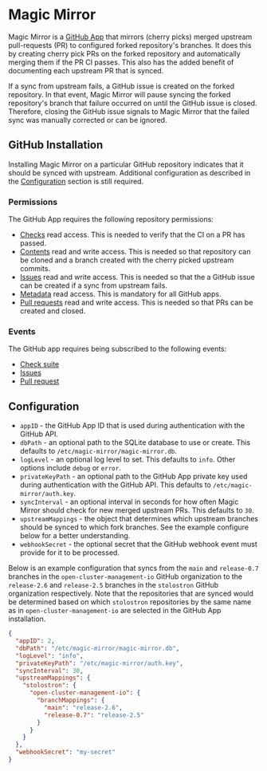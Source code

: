 # Magic Mirror

Magic Mirror is a [GitHub App](https://docs.github.com/en/developers/apps/getting-started-with-apps/about-apps) that
mirrors (cherry picks) merged upstream pull-requests (PR) to configured forked repository's branches. It does this by
creating cherry pick PRs on the forked repository and automatically merging them if the PR CI passes. This also has the
added benefit of documenting each upstream PR that is synced.

If a sync from upstream fails, a GitHub issue is created on the forked repository. In that event, Magic Mirror will
pause syncing the forked repository's branch that failure occurred on until the GitHub issue is closed. Therefore,
closing the GitHub issue signals to Magic Mirror that the failed sync was manually corrected or can be ignored.

## GitHub Installation

Installing Magic Mirror on a particular GitHub repository indicates that it should be synced with upstream. Additional
configuration as described in the [Configuration](#configuration) section is still required.

### Permissions

The GitHub App requires the following repository permissions:

- [Checks](https://docs.github.com/en/rest/overview/permissions-required-for-github-apps#permission-on-checks) read
  access. This is needed to verify that the CI on a PR has passed.
- [Contents](https://docs.github.com/en/rest/overview/permissions-required-for-github-apps#permission-on-contents) read
  and write access. This is needed so that repository can be cloned and a branch created with the cherry picked upstream
  commits.
- [Issues](https://docs.github.com/en/rest/overview/permissions-required-for-github-apps#permission-on-issues) read and
  write access. This is needed so that the a GitHub issue can be created if a sync from upstream fails.
- [Metadata](https://docs.github.com/en/rest/overview/permissions-required-for-github-apps#metadata-permissions) read
  access. This is mandatory for all GitHub apps.
- [Pull requests](https://docs.github.com/en/rest/overview/permissions-required-for-github-apps#permission-on-pull-requests)
  read and write access. This is needed so that PRs can be created and closed.

### Events

The GitHub app requires being subscribed to the following events:

- [Check suite](https://docs.github.com/en/developers/webhooks-and-events/webhooks/webhook-events-and-payloads#check_suite)
- [Issues](https://docs.github.com/en/developers/webhooks-and-events/webhooks/webhook-events-and-payloads#issues)
- [Pull request](https://docs.github.com/en/developers/webhooks-and-events/webhooks/webhook-events-and-payloads#pull_request)

## Configuration

- `appID` - the GitHub App ID that is used during authentication with the GitHub API.
- `dbPath` - an optional path to the SQLite database to use or create. This defaults to
  `/etc/magic-mirror/magic-mirror.db`.
- `logLevel` - an optional log level to set. This defaults to `info`. Other options include `debug` or `error`.
- `privateKeyPath` - an optional path to the GitHub App private key used during authentication with the GitHub API. This
  defaults to `/etc/magic-mirror/auth.key`.
- `syncInterval` - an optional interval in seconds for how often Magic Mirror should check for new merged upstream PRs.
  This defaults to `30`.
- `upstreamMappings` - the object that determines which upstream branches should be synced to which fork branches. See
  the example configure below for a better understanding.
- `webhookSecret` - the optional secret that the GitHub webhook event must provide for it to be processed.

Below is an example configuration that syncs from the `main` and `release-0.7` branches in the
`open-cluster-management-io` GitHub organization to the `release-2.6` and `release-2.5` branches in the `stolostron`
GitHub organization respectively. Note that the repositories that are synced would be determined based on which
`stolostron` repositories by the same name as in `open-cluster-management-io` are selected in the GitHub App
installation.

```json
{
  "appID": 2,
  "dbPath": "/etc/magic-mirror/magic-mirror.db",
  "logLevel": "info",
  "privateKeyPath": "/etc/magic-mirror/auth.key",
  "syncInterval": 30,
  "upstreamMappings": {
    "stolostron": {
      "open-cluster-management-io": {
        "branchMappings": {
          "main": "release-2.6",
          "release-0.7": "release-2.5"
        }
      }
    }
  },
  "webhookSecret": "my-secret"
}
```
